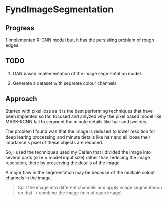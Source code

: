 # FyndImageSegmentation

## Progress
1.Implemented R-CNN model but, it has the persisting problem of rough edges.


## TODO
1. GAN based implementation of the image segmentation model.

2. Generate a dataset with separate colour channels


## Approach
Started with pixel loss as it is the best performing techniques that have been implented so far.
focused and anlyzed why the pixel based model like MASK-RCNN fail to segment the minute details like hair and jwelries.

The problem I found was that the image is redused to lower resoltion for deep learing processing and minute details like hair and all loose their imprtance s pixel of these objects are reduced. 


So, I used the techniques used my Carien that I divided the image into several parts (size = model input size) rather than reducing the image resolution, there by preserving the details of the image.


A mojor flaw in the segmentation may be because of the multiple colout channels in the image.

> Split the image into different channels and apply image segmentarion on that -> combine the image (min of each image)
